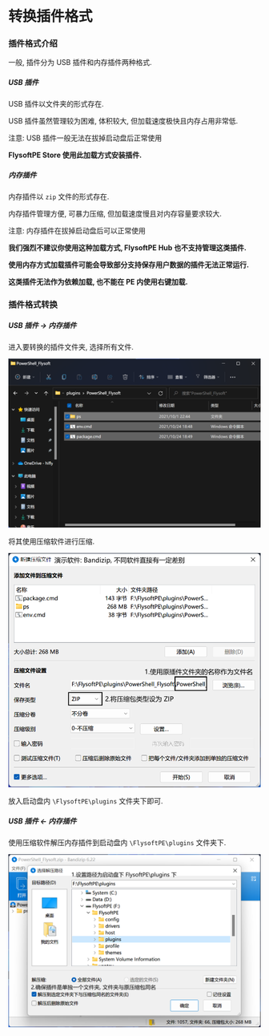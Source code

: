 # 转换插件格式

### 插件格式介绍

一般, 插件分为 USB 插件和内存插件两种格式.

##### USB 插件

USB 插件以文件夹的形式存在.

USB 插件虽然管理较为困难, 体积较大, 但加载速度极快且内存占用非常低.

注意: USB 插件一般无法在拔掉启动盘后正常使用

**FlysoftPE Store 使用此加载方式安装插件.**

##### 内存插件

内存插件以 `zip` 文件的形式存在.

内存插件管理方便, 可暴力压缩, 但加载速度慢且对内存容量要求较大.

注意: 内存插件在拔掉启动盘后可以正常使用

**我们强烈不建议你使用这种加载方式, FlysoftPE Hub 也不支持管理这类插件.**

**使用内存方式加载插件可能会导致部分支持保存用户数据的插件无法正常运行.**

**这类插件无法作为依赖加载, 也不能在 PE 内使用右键加载.**

### 插件格式转换

##### USB 插件 -> 内存插件

进入要转换的插件文件夹, 选择所有文件.

![](.\img\conv_folder.png)

将其使用压缩软件进行压缩.

![](.\img\conv_zip.png)

放入启动盘内 `\FlysoftPE\plugins` 文件夹下即可.

##### USB 插件 <- 内存插件

使用压缩软件解压内存插件到启动盘内 `\FlysoftPE\plugins` 文件夹下.

![](.\img\conv_unzip.png)